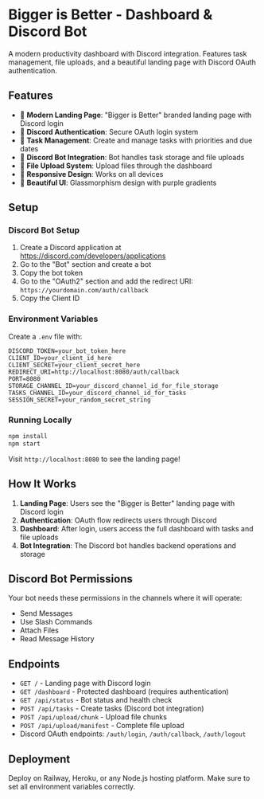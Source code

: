 # Bigger is Better - Dashboard & Discord Bot

A modern productivity dashboard with Discord integration. Features task management, file uploads, and a beautiful landing page with Discord OAuth authentication.

## Features

- 🎨 **Modern Landing Page**: "Bigger is Better" branded landing page with Discord login
- 🔐 **Discord Authentication**: Secure OAuth login system
- 📅 **Task Management**: Create and manage tasks with priorities and due dates
- 🤖 **Discord Bot Integration**: Bot handles task storage and file uploads
- 📁 **File Upload System**: Upload files through the dashboard
- 📱 **Responsive Design**: Works on all devices
- 🌈 **Beautiful UI**: Glassmorphism design with purple gradients

## Setup

### Discord Bot Setup
1. Create a Discord application at https://discord.com/developers/applications
2. Go to the "Bot" section and create a bot
3. Copy the bot token
4. Go to the "OAuth2" section and add the redirect URI: `https://yourdomain.com/auth/callback`
5. Copy the Client ID

### Environment Variables
Create a `.env` file with:
```
DISCORD_TOKEN=your_bot_token_here
CLIENT_ID=your_client_id_here
CLIENT_SECRET=your_client_secret_here
REDIRECT_URI=http://localhost:8080/auth/callback
PORT=8080
STORAGE_CHANNEL_ID=your_discord_channel_id_for_file_storage
TASKS_CHANNEL_ID=your_discord_channel_id_for_tasks
SESSION_SECRET=your_random_secret_string
```

### Running Locally
```bash
npm install
npm start
```

Visit `http://localhost:8080` to see the landing page!

## How It Works

1. **Landing Page**: Users see the "Bigger is Better" landing page with Discord login
2. **Authentication**: OAuth flow redirects users through Discord
3. **Dashboard**: After login, users access the full dashboard with tasks and file uploads
4. **Bot Integration**: The Discord bot handles backend operations and storage

## Discord Bot Permissions

Your bot needs these permissions in the channels where it will operate:
- Send Messages
- Use Slash Commands
- Attach Files
- Read Message History

## Endpoints

- `GET /` - Landing page with Discord login
- `GET /dashboard` - Protected dashboard (requires authentication)
- `GET /api/status` - Bot status and health check
- `POST /api/tasks` - Create tasks (Discord bot integration)
- `POST /api/upload/chunk` - Upload file chunks
- `POST /api/upload/manifest` - Complete file upload
- Discord OAuth endpoints: `/auth/login`, `/auth/callback`, `/auth/logout`

## Deployment

Deploy on Railway, Heroku, or any Node.js hosting platform. Make sure to set all environment variables correctly.
